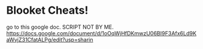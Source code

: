 # Blooket Cheats!
go to this google doc. SCRIPT NOT BY ME.
https://docs.google.com/document/d/1oOqWjHfDKmwzU06BI9F3Afx6Ld9KaWvjZ31CfatALPg/edit?usp=sharin
